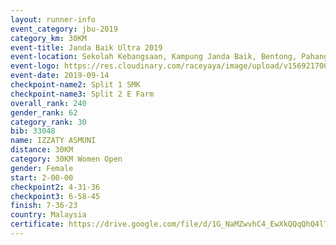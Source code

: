 ```yaml
---
layout: runner-info 
event_category: jbu-2019 
category_km: 30KM 
event-title: Janda Baik Ultra 2019 
event-location: Sekolah Kebangsaan, Kampung Janda Baik, Bentong, Pahang, Malaysia 
event-logo: https://res.cloudinary.com/raceyaya/image/upload/v1569217009/logo/janda-baik_vch1pc.jpg 
event-date: 2019-09-14 
checkpoint-name2: Split 1 SMK 
checkpoint-name3: Split 2 E Farm 
overall_rank: 240
gender_rank: 62
category_rank: 30
bib: 33048
name: IZZATY ASMUNI
distance: 30KM
category: 30KM Women Open
gender: Female
start: 2-00-00
checkpoint2: 4-31-36
checkpoint3: 6-58-45
finish: 7-36-23
country: Malaysia
certificate: https://drive.google.com/file/d/1G_NaMZwvhC4_EwXkQQqQhQ4lTt40SAu2/view?usp=sharing
---
```

